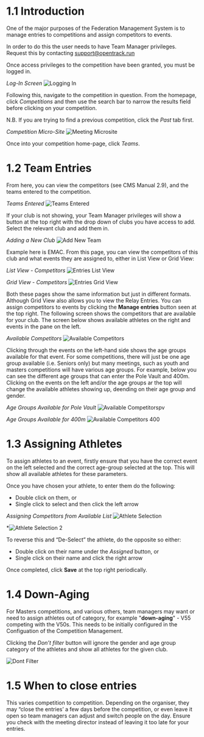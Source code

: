 <!-- TITLE: Training Manual - Team Manager: Team Entries -->

# 1.1 Introduction
One of the major purposes of the Federation Management System is to manage entries to competitions and assign competitors to events.

In order to do this the user needs to have Team Manager privileges. Request this by contacting support@opentrack.run

Once access privileges to the competition have been granted, you must be logged in.

*Log-In Screen*
![Logging In](/uploads/competition-entries-images/logging-in.png "Logging In")

Following this, navigate to the competition in question. From the homepage, click *Competitions* and then use the search bar to narrow the results field before clicking on your competition. 

N.B. If you are trying to find a previous competition, click the *Past* tab first.

*Competition Micro-Site*
![Meeting Microsite](/uploads/competition-entries-images/meeting-microsite.png "Meeting Microsite")

Once into your competition home-page, click *Teams*.

# 1.2 Team Entries

From here, you can view the competitors (see CMS Manual 2.9), and the teams entered to the competition.

*Teams Entered*
![Teams Entered](/uploads/competition-entries-images/teams-entered.png "Teams Entered")

If your club is not showing, your Team Manager privileges will show a button at the top right with the drop down of clubs you have access to add. Select the relevant club and add them in. 

*Adding a New Club*
![Add New Team](/uploads/competition-entries-images/add-new-team.png "Add New Team")

Example here is EMAC. From this page, you can view the competitors of this club and what events they are assigned to, either in List View or Grid View:

*List View - Competitors*
![Entries List View](/uploads/competition-entries-images/entries-list-view.png "Entries List View")

*Grid View - Competitors*
![Entries Grid View](/uploads/competition-entries-images/entries-grid-view.png "Entries Grid View")

Both these pages show the same information but just in different formats. Although Grid View also allows you to view the Relay Entries. You can assign competitors to events by clicking the **Manage entries** button seen at the top right. The following screen shows the competitors that are available for your club. The screen below shows available athletes on the right and events in the pane on the left. 

*Available Competitors*
![Available Competitors](/uploads/competition-entries-images/available-competitors.png "Available Competitors")

Clicking through the events on the left-hand side shows the age groups available for that event. For some competitions, there will just be one age group available (i.e. Seniors only) but many meetings, such as youth and masters competitions will have various age groups. For example, below you can see the different age groups that can enter the Pole Vault and 400m. Clicking on the events on the left and/or the age groups ar the top will change the available athletes showing up, deending on their age group and gender.  

*Age Groups Available for Pole Vault*
![Available Competitorspv](/uploads/competition-entries-images/available-competitorspv.png "Available Competitorspv")

*Age Groups Available for 400m*
![Available Competitors 400](/uploads/competition-entries-images/available-competitors-400.png "Available Competitors 400")

# 1.3 Assigning Athletes
To assign athletes to an event, firstly ensure that you have the correct event on the left selected and the correct age-group selected at the top. This will show all available athletes for these parameters. 

Once you have chosen your athlete, to enter them do the following:
* Double click on them, or
* Single click to select and then click the left arrow

*Assigning Competitors from Available List*
![Athlete Selection](/uploads/competition-entries-images/athlete-selection.png "Athlete Selection")

*![Athlete Selection 2](/uploads/competition-entries-images/athlete-selection-2.png "Athlete Selection 2")

To reverse this and “De-Select” the athlete, do the opposite so either:
* Double click on their name under the *Assigned* button, or
* Single click on their name and click the right arrow

Once completed, click **Save** at the top right periodically. 
# 1.4 Down-Aging
For Masters competitions, and various others, team managers may want or need to assign athletes out of category, for example "**down-aging**" - V55 competing with the V50s. This needs to be initially configured in the Configuation of the Competition Management. 

Clicking the *Don’t filter* button will ignore the gender and age group category of the athletes and show all athletes for the given club.

![Dont Filter](/uploads/competition-entries-images/dont-filter.png "Dont Filter")

# 1.5 When to close entries
This varies competition to competition. Depending on the organiser, they may “close the entries’ a few days before the competition, or even leave it open so team managers can adjust and switch people on the day. Ensure you check with the meeting director instead of leaving it too late for your entries. 
